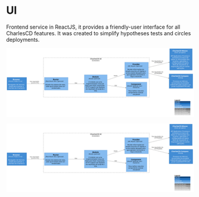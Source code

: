 # UI

Frontend service in ReactJS, it provides a friendly-user interface for all CharlesCD features. It was created to simplify hypotheses tests and circles deployments. 


![diagram](c3.svg)

![diagram](c3.svg)